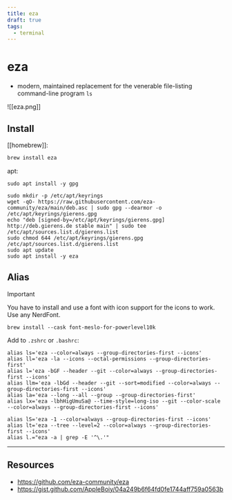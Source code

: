 ```yaml
---
title: eza
draft: true
tags:
  - terminal
---
```

# eza

- modern, maintained replacement for the venerable file-listing command-line program `ls`

![[eza.png]]
## Install
[[homebrew]]:
```bash
brew install eza
```

apt:
```
sudo apt install -y gpg

sudo mkdir -p /etc/apt/keyrings
wget -qO- https://raw.githubusercontent.com/eza-community/eza/main/deb.asc | sudo gpg --dearmor -o /etc/apt/keyrings/gierens.gpg
echo "deb [signed-by=/etc/apt/keyrings/gierens.gpg] http://deb.gierens.de stable main" | sudo tee /etc/apt/sources.list.d/gierens.list
sudo chmod 644 /etc/apt/keyrings/gierens.gpg /etc/apt/sources.list.d/gierens.list
sudo apt update
sudo apt install -y eza
```

## Alias
> [!important]
> You have to install and use a font with icon support for the icons to work. Use any NerdFont.
> ```
> brew install --cask font-meslo-for-powerlevel10k
> ```

Add to `.zshrc` or `.bashrc`:
```
alias ls='eza --color=always --group-directories-first --icons'
alias ll='eza -la --icons --octal-permissions --group-directories-first'
alias l='eza -bGF --header --git --color=always --group-directories-first --icons'
alias llm='eza -lbGd --header --git --sort=modified --color=always --group-directories-first --icons' 
alias la='eza --long --all --group --group-directories-first'
alias lx='eza -lbhHigUmuSa@ --time-style=long-iso --git --color-scale --color=always --group-directories-first --icons'

alias lS='eza -1 --color=always --group-directories-first --icons'
alias lt='eza --tree --level=2 --color=always --group-directories-first --icons'
alias l.="eza -a | grep -E '^\.'"
```

---

## Resources
- https://github.com/eza-community/eza
- https://gist.github.com/AppleBoiy/04a249b6f64fd0fe1744aff759a0563b